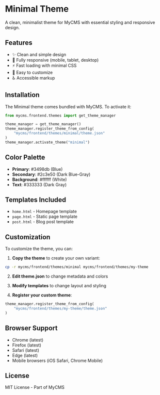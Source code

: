 # Minimal Theme

A clean, minimalist theme for MyCMS with essential styling and responsive design.

## Features

- ✨ Clean and simple design
- 📱 Fully responsive (mobile, tablet, desktop)
- ⚡ Fast loading with minimal CSS
- 🎨 Easy to customize
- ♿ Accessible markup

## Installation

The Minimal theme comes bundled with MyCMS. To activate it:

```python
from mycms.frontend.themes import get_theme_manager

theme_manager = get_theme_manager()
theme_manager.register_theme_from_config(
    "mycms/frontend/themes/minimal/theme.json"
)
theme_manager.activate_theme("minimal")
```

## Color Palette

- **Primary**: #3498db (Blue)
- **Secondary**: #2c3e50 (Dark Blue-Gray)
- **Background**: #ffffff (White)
- **Text**: #333333 (Dark Gray)

## Templates Included

- `home.html` - Homepage template
- `page.html` - Static page template
- `post.html` - Blog post template

## Customization

To customize the theme, you can:

1. **Copy the theme** to create your own variant:
```bash
cp -r mycms/frontend/themes/minimal mycms/frontend/themes/my-theme
```

2. **Edit theme.json** to change metadata and colors

3. **Modify templates** to change layout and styling

4. **Register your custom theme**:
```python
theme_manager.register_theme_from_config(
    "mycms/frontend/themes/my-theme/theme.json"
)
```

## Browser Support

- Chrome (latest)
- Firefox (latest)
- Safari (latest)
- Edge (latest)
- Mobile browsers (iOS Safari, Chrome Mobile)

## License

MIT License - Part of MyCMS
